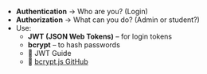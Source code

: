 - **Authentication** → Who are you? (Login)
- **Authorization** → What can you do? (Admin or student?)
- Use:
    - **JWT (JSON Web Tokens)** – for login tokens
    - **bcrypt** – to hash passwords
    - 🔗 JWT Guide
    - 🔗 [bcrypt.js GitHub](https://github.com/dcodeIO/bcrypt.js)